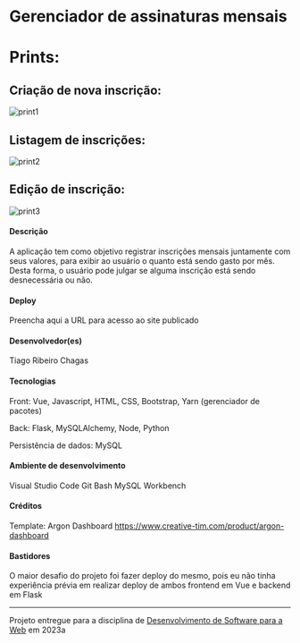 # Gerenciador de assinaturas mensais

# Prints:

## Criação de nova inscrição:
![print1](https://user-images.githubusercontent.com/49379007/183553310-21863496-4e59-40c7-bbbe-5cb3cac502a4.png)

## Listagem de inscrições:
![print2](https://user-images.githubusercontent.com/49379007/183553375-8a1309c3-779f-4393-8a58-26d0a8783360.png)

## Edição de inscrição:
![print3](https://user-images.githubusercontent.com/49379007/183553407-c3a56aa1-96e4-40d3-88c7-25c95689609b.png)


#### Descrição

A aplicação tem como objetivo registrar inscrições mensais juntamente com seus valores, para exibir ao usuário o quanto está sendo gasto por mês. Desta forma, o usuário pode julgar se alguma inscrição está sendo desnecessária ou não.

#### Deploy

Preencha aqui a URL para acesso ao site publicado


#### Desenvolvedor(es)
Tiago Ribeiro Chagas


#### Tecnologias

Front:
Vue, Javascript, HTML, CSS, Bootstrap, Yarn (gerenciador de pacotes)

Back:
Flask, MySQLAlchemy, Node, Python

Persistência de dados:
MySQL

#### Ambiente de desenvolvimento

Visual Studio Code
Git Bash
MySQL Workbench

#### Créditos

Template: Argon Dashboard
https://www.creative-tim.com/product/argon-dashboard

#### Bastidores

O maior desafio do projeto foi fazer deploy do mesmo, pois eu não tinha experiência prévia em realizar deploy de ambos frontend em Vue e backend em Flask

---
Projeto entregue para a disciplina de [Desenvolvimento de Software para a Web](http://github.com/andreainfufsm/elc1090-2023a) em 2023a
